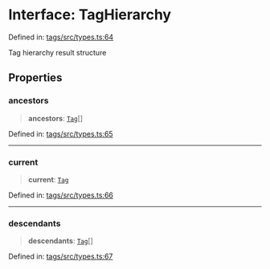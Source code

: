 # Interface: TagHierarchy

Defined in: [tags/src/types.ts:64](https://github.com/happyvertical/smrt/blob/3e10e04571f8229dee5c87ee2f9b9b06c6c49f12/packages/tags/src/types.ts#L64)

Tag hierarchy result structure

## Properties

### ancestors

> **ancestors**: [`Tag`](../classes/Tag.md)[]

Defined in: [tags/src/types.ts:65](https://github.com/happyvertical/smrt/blob/3e10e04571f8229dee5c87ee2f9b9b06c6c49f12/packages/tags/src/types.ts#L65)

***

### current

> **current**: [`Tag`](../classes/Tag.md)

Defined in: [tags/src/types.ts:66](https://github.com/happyvertical/smrt/blob/3e10e04571f8229dee5c87ee2f9b9b06c6c49f12/packages/tags/src/types.ts#L66)

***

### descendants

> **descendants**: [`Tag`](../classes/Tag.md)[]

Defined in: [tags/src/types.ts:67](https://github.com/happyvertical/smrt/blob/3e10e04571f8229dee5c87ee2f9b9b06c6c49f12/packages/tags/src/types.ts#L67)
